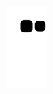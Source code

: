 ![Snake animation](https://github.com/Argam11/Argam11/blob/output/github-contribution-grid-snake.svg)
